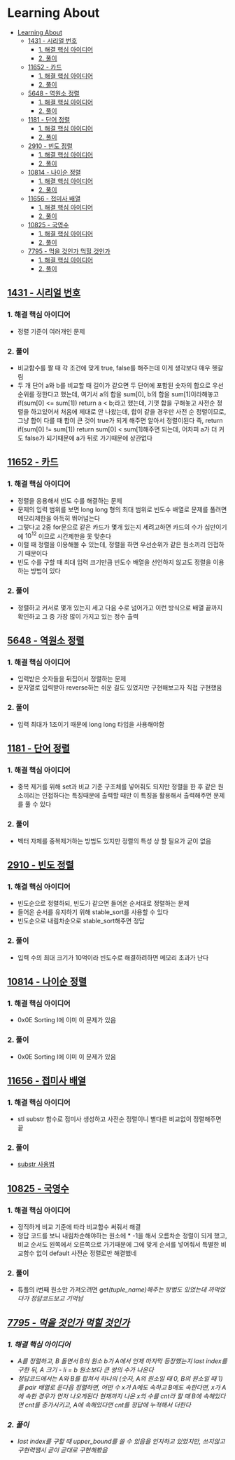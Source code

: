 # Learning About

<!--ts-->

- [Learning About](#learning-about)
  - [<a href="https://www.acmicpc.net/problem/1431" rel="nofollow">1431 - 시리얼 번호</a>](#1431---시리얼-번호)
    - [1. 해결 핵심 아이디어](#1-해결-핵심-아이디어)
    - [2. 풀이](#2-풀이)
  - [<a href="https://www.acmicpc.net/problem/11652" rel="nofollow">11652 - 카드</a>](#11652---카드)
    - [1. 해결 핵심 아이디어](#1-해결-핵심-아이디어-1)
    - [2. 풀이](#2-풀이-1)
  - [<a href="https://www.acmicpc.net/problem/5648" rel="nofollow">5648 - 역원소 정렬</a>](#5648---역원소-정렬)
    - [1. 해결 핵심 아이디어](#1-해결-핵심-아이디어-2)
    - [2. 풀이](#2-풀이-2)
  - [<a href="https://www.acmicpc.net/problem/1181" rel="nofollow">1181 - 단어 정렬</a>](#1181---단어-정렬)
    - [1. 해결 핵심 아이디어](#1-해결-핵심-아이디어-3)
    - [2. 풀이](#2-풀이-3)
  - [<a href="https://www.acmicpc.net/problem/2910" rel="nofollow">2910 - 빈도 정렬</a>](#2910---빈도-정렬)
    - [1. 해결 핵심 아이디어](#1-해결-핵심-아이디어-4)
    - [2. 풀이](#2-풀이-4)
  - [<a href="https://www.acmicpc.net/problem/10814" rel="nofollow">10814 - 나이순 정렬</a>](#10814---나이순-정렬)
    - [1. 해결 핵심 아이디어](#1-해결-핵심-아이디어-5)
    - [2. 풀이](#2-풀이-5)
  - [<a href="https://www.acmicpc.net/problem/11656" rel="nofollow">11656 - 접미사 배열</a>](#11656---접미사-배열)
    - [1. 해결 핵심 아이디어](#1-해결-핵심-아이디어-6)
    - [2. 풀이](#2-풀이-6)
  - [<a href="https://www.acmicpc.net/problem/10825" rel="nofollow">10825 - 국영수</a>](#10825---국영수)
    - [1. 해결 핵심 아이디어](#1-해결-핵심-아이디어-7)
    - [2. 풀이](#2-풀이-7)
  - [<a href="https://www.acmicpc.net/problem/7795" rel="nofollow">7795 - 먹을 것인가 먹힐 것인가</a>](#7795---먹을-것인가-먹힐-것인가)
    - [1. 해결 핵심 아이디어](#1-해결-핵심-아이디어-8)
    - [2. 풀이](#2-풀이-8)

<!-- Created by https://github.com/ekalinin/github-markdown-toc -->
<!-- Added by: sungminyou, at: 2022년 9월 19일 월요일 16시 50분 29초 KST -->

<!--te-->

## [1431 - 시리얼 번호](https://www.acmicpc.net/problem/1431)

### 1. 해결 핵심 아이디어

- 정렬 기준이 여러개인 문제

### 2. 풀이

- 비교함수를 짤 때 각 조건에 맞게 true, false를 해주는데 이게 생각보다 매우 헷갈림
- 두 개 단어 a와 b를 비교할 때 길이가 같으면 두 단어에 포함된 숫자의 합으로 우선순위를 정한다고 했는데, 여기서 a의 합을 sum[0], b의 합을 sum[1]이라해놓고 if(sum[0] <= sum[1]) return a < b;라고 했는데, 기껏 합을 구해놓고 사전순 정렬을 하고있어서 처음에 제대로 안 나왔는데, 합이 같을 경우만 사전 순 정렬이므로, 그냥 합이 다를 때 합이 큰 것이 true가 되게 해주면 알아서 정렬이된다 즉, return if(sum[0] != sum[1]) return sum[0] < sum[1]해주면 되는데, 어차피 a가 더 커도 false가 되기때문에 a가 뒤로 가기때문에 상관없다

## [11652 - 카드](https://www.acmicpc.net/problem/11652)

### 1. 해결 핵심 아이디어

- 정렬을 응용해서 빈도 수를 해결하는 문제
- 문제의 입력 범위를 보면 long long 형의 최대 범위로 빈도수 배열로 문제를 풀려면 메모리제한을 아득히 뛰어넘는다
- 그렇다고 2중 for문으로 같은 카드가 몇개 있는지 세려고하면 카드의 수가 십만이기에 $10^12$ 이므로 시간제한을 못 맞춘다
- 이럴 때 정렬을 이용해볼 수 있는데, 정렬을 하면 우선순위가 같은 원소끼리 인접하기 때문이다
- 빈도 수를 구할 때 최대 입력 크기만큼 빈도수 배열을 선언하지 않고도 정렬을 이용하는 방법이 있다

### 2. 풀이

- 정렬하고 커서로 몇개 있는지 세고 다음 수로 넘어가고 이런 방식으로 배열 끝까지 확인하고 그 중 가장 많이 가지고 있는 정수 출력

## [5648 - 역원소 정렬](https://www.acmicpc.net/problem/5648)

### 1. 해결 핵심 아이디어

- 입력받은 숫자들을 뒤집어서 정렬하는 문제
- 문자열로 입력받아 reverse하는 쉬운 길도 있었지만 구현해보고자 직접 구현했음

### 2. 풀이

- 입력 최대가 1조이기 때문에 long long 타입을 사용해야함

## [1181 - 단어 정렬](https://www.acmicpc.net/problem/1181)

### 1. 해결 핵심 아이디어

- 중복 제거를 위해 set과 비교 기준 구조체를 넣어줘도 되지만 정렬을 한 후 같은 원소끼리는 인접하다는 특징때문에 출력할 때만 이 특징을 활용해서 출력해주면 문제를 풀 수 있다

### 2. 풀이

- 벡터 자체를 중복제거하는 방법도 있지만 정렬의 특성 상 할 필요가 굳이 없음

## [2910 - 빈도 정렬](https://www.acmicpc.net/problem/2910)

### 1. 해결 핵심 아이디어

- 빈도순으로 정렬하되, 빈도가 같으면 들어온 순서대로 정렬하는 문제
- 들어온 순서를 유지하기 위해 stable_sort를 사용할 수 있다
- 빈도순으로 내림차순으로 stable_sort해주면 정답

### 2. 풀이

- 입력 수의 최대 크기가 10억이라 빈도수로 해결하려하면 메모리 초과가 난다

## [10814 - 나이순 정렬](https://www.acmicpc.net/problem/10814)

### 1. 해결 핵심 아이디어

- 0x0E Sorting I에 이미 이 문제가 있음

### 2. 풀이

- 0x0E Sorting I에 이미 이 문제가 있음

## [11656 - 접미사 배열](https://www.acmicpc.net/problem/11656)

### 1. 해결 핵심 아이디어

- stl substr 함수로 접미사 생성하고 사전순 정렬이니 별다른 비교없이 정렬해주면 끝

### 2. 풀이

- [substr 사용법](https://modoocode.com/235)

## [10825 - 국영수](https://www.acmicpc.net/problem/10825)

### 1. 해결 핵심 아이디어

- 정직하게 비교 기준에 따라 비교함수 써줘서 해결
- 정답 코드를 보니 내림차순해야하는 원소에 \* -1을 해서 오름차순 정렬이 되게 했고, 비교 순서도 왼쪽에서 오른쪽으로 가기때문에 그에 맞게 순서를 넣어줘서 특별한 비교함수 없이 default 사전순 정렬로만 해결했네

### 2. 풀이

- 튜플의 i번째 원소만 가져오려면 get<i>(tuple_name)해주는 방법도 있었는데 까먹었다가 정답코드보고 기억남

## [7795 - 먹을 것인가 먹힐 것인가](https://www.acmicpc.net/problem/7795)

### 1. 해결 핵심 아이디어

- A를 정렬하고, B 돌면서 B의 원소 b가 A에서 언제 마지막 등장했는지 last index를 구한 뒤, A 크기 - li = b 원소보다 큰 쌍의 수가 나온다
- 정답코드에서는 A와 B를 합쳐서 하나의 (숫자, A의 원소일 때 0, B의 원소일 때 1)를 pair 배열로 둔다음 정렬하면, 어떤 수 x가 A에도 속하고 B에도 속한다면, x가 A에 속한 경우가 먼저 나오게된다 현재까지 나온 x의 수를 cnt라 할 때 B에 속해있다면 cnt를 증가시키고, A에 속해있다면 cnt를 정답에 누적해서 더한다

### 2. 풀이

- last index를 구할 때 upper_bound를 쓸 수 있음을 인지하고 있었지만, 쓰지않고 구현력땜시 곧이 곧대로 구현해봤음
